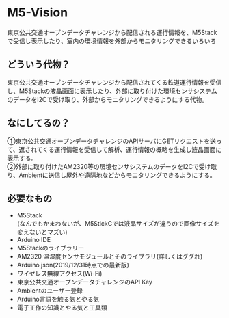# M5-Vision
東京公共交通オープンデータチャレンジから配信される運行情報を、M5Stackで受信し表示したり、室内の環境情報を外部からモニタリングできるいろいろ
## どういう代物？
東京公共交通オープンデータチャレンジから配信されてくる鉄道運行情報を受信し、M5Stackの液晶画面に表示したり、外部に取り付けた環境センサシステムのデータをI2Cで受け取り、外部からモニタリングできるようにする代物。
## なにしてるの？
①東京公共交通オープンデータチャレンジのAPIサーバにGETリクエストを送って、返されてくる運行情報を受信して解析、運行情報の概略を生成し液晶画面に表示する。<br>
②外部に取り付けたAM2320等の環境センサシステムのデータをI2Cで受け取り、Ambientに送信し屋外や遠隔地などからモニタリングできるようにする。<br>
## 必要なもの
* M5Stack <br> 
(なんでもかまわないが、M5StickCでは液晶サイズが違うので画像サイズを変えないとマズい)
* Arduino IDE
* M5Stackのライブラリー
* AM2320 温湿度センサモジュールとそのライブラリ(詳しくはググれ)
* Arduino json(2019/12/31時点での最新版)
* ワイヤレス無線アクセス(Wi-Fi)
* 東京公共交通オープンデータチャレンジのAPI Key
* Ambientのユーザー登録
* Arduino言語を触る気とやる気
* 電子工作の知識とやる気と工具類
